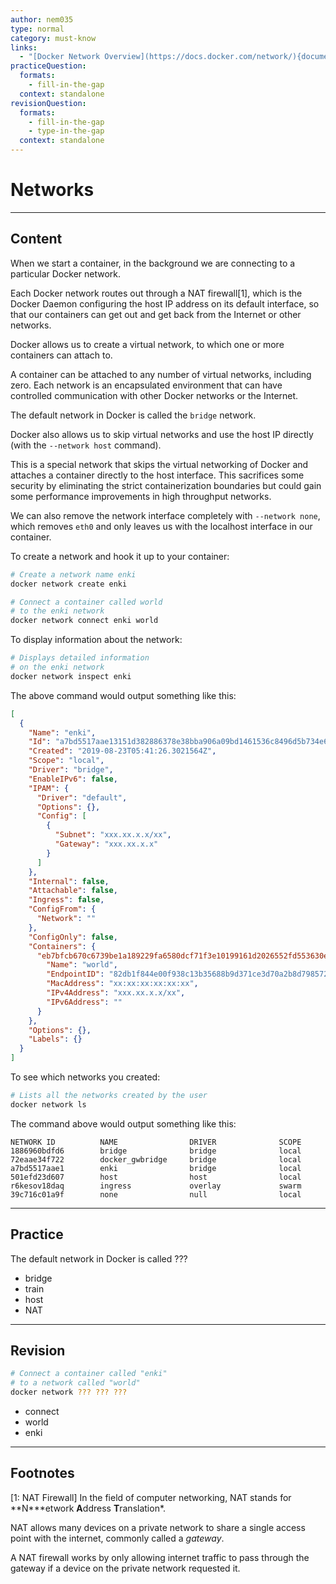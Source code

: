 ```yaml
---
author: nem035
type: normal
category: must-know
links:
  - "[Docker Network Overview](https://docs.docker.com/network/){documentation}"
practiceQuestion:
  formats:
    - fill-in-the-gap
  context: standalone
revisionQuestion:
  formats:
    - fill-in-the-gap
    - type-in-the-gap
  context: standalone
---
```


# Networks

---

## Content

When we start a container, in the background we are connecting to a particular Docker network.

Each Docker network routes out through a NAT firewall[1], which is the Docker Daemon configuring the host IP address on its default interface, so that our containers can get out and get back from the Internet or other networks.

Docker allows us to create a virtual network, to which one or more containers can attach to.

A container can be attached to any number of virtual networks, including zero. Each network is an encapsulated environment that can have controlled communication with other Docker networks or the Internet.

The default network in Docker is called the `bridge` network.

Docker also allows us to skip virtual networks and use the host IP directly (with the `--network host` command).

This is a special network that skips the virtual networking of Docker and attaches a container directly to the host interface. This sacrifices some security by eliminating the strict containerization boundaries but could gain some performance improvements in high throughput networks.

We can also remove the network interface completely with `--network none`, which removes `eth0` and only leaves us with the localhost interface in our container.

To create a network and hook it up to your container:

```bash
# Create a network name enki
docker network create enki

# Connect a container called world
# to the enki network
docker network connect enki world
```

To display information about the network:

```bash
# Displays detailed information
# on the enki network
docker network inspect enki
```

The above command would output something like this:

```json
[
  {
    "Name": "enki",
    "Id": "a7bd5517aae13151d382886378e38bba906a09bd1461536c8496d5b734e6bf0a",
    "Created": "2019-08-23T05:41:26.3021564Z",
    "Scope": "local",
    "Driver": "bridge",
    "EnableIPv6": false,
    "IPAM": {
      "Driver": "default",
      "Options": {},
      "Config": [
        {
          "Subnet": "xxx.xx.x.x/xx",
          "Gateway": "xxx.xx.x.x"
        }
      ]
    },
    "Internal": false,
    "Attachable": false,
    "Ingress": false,
    "ConfigFrom": {
      "Network": ""
    },
    "ConfigOnly": false,
    "Containers": {
      "eb7bfcb670c6739be1a189229fa6580dcf71f3e10199161d2026552fd553630e": {
        "Name": "world",
        "EndpointID": "82db1f844e00f938c13b35688b9d371ce3d70a2b8d798572390a3277c2031eb2",
        "MacAddress": "xx:xx:xx:xx:xx:xx",
        "IPv4Address": "xxx.xx.x.x/xx",
        "IPv6Address": ""
      }
    },
    "Options": {},
    "Labels": {}
  }
]
```

To see which networks you created:

```bash
# Lists all the networks created by the user
docker network ls
```

The command above would output something like this:

```plain-text
NETWORK ID          NAME                DRIVER              SCOPE
1886960bdfd6        bridge              bridge              local
72eaae34f722        docker_gwbridge     bridge              local
a7bd5517aae1        enki                bridge              local
501efd23d607        host                host                local
r6kesov18daq        ingress             overlay             swarm
39c716c01a9f        none                null                local
```

---

## Practice

The default network in Docker is called ???

- bridge
- train
- host
- NAT

---

## Revision

```bash
# Connect a container called "enki"
# to a network called "world"
docker network ??? ??? ???
```

- connect
- world
- enki

---

## Footnotes

[1: NAT Firewall]
In the field of computer networking, NAT stands for **N\***etwork **A**ddress **T**ranslation\*.

NAT allows many devices on a private network to share a single access point with the internet, commonly called a _gateway_.

A NAT firewall works by only allowing internet traffic to pass through the gateway if a device on the private network requested it.
